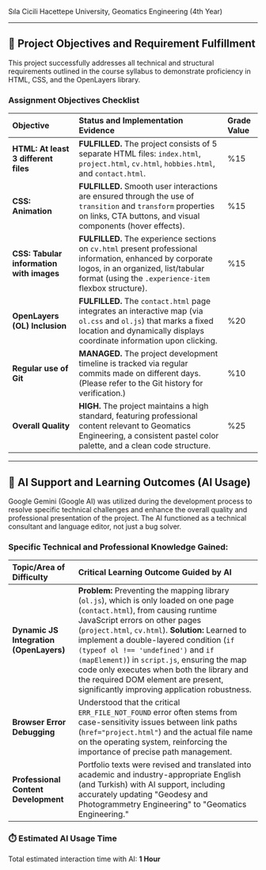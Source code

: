 Sıla Cicili
Hacettepe University, Geomatics Engineering (4th Year)

---

## 🎯 Project Objectives and Requirement Fulfillment

This project successfully addresses all technical and structural requirements outlined in the course syllabus to demonstrate proficiency in HTML, CSS, and the OpenLayers library.

### Assignment Objectives Checklist

| Objective | Status and Implementation Evidence | Grade Value |
| :--- | :--- | :--- |
| **HTML: At least 3 different files** | **FULFILLED.** The project consists of 5 separate HTML files: `index.html`, `project.html`, `cv.html`, `hobbies.html`, and `contact.html`. | %15 |
| **CSS: Animation** | **FULFILLED.** Smooth user interactions are ensured through the use of `transition` and `transform` properties on links, CTA buttons, and visual components (hover effects). | %15 |
| **CSS: Tabular information with images** | **FULFILLED.** The experience sections on `cv.html` present professional information, enhanced by corporate logos, in an organized, list/tabular format (using the `.experience-item` flexbox structure). | %15 |
| **OpenLayers (OL) Inclusion** | **FULFILLED.** The `contact.html` page integrates an interactive map (via `ol.css` and `ol.js`) that marks a fixed location and dynamically displays coordinate information upon clicking. | %20 |
| **Regular use of Git** | **MANAGED.** The project development timeline is tracked via regular commits made on different days. (Please refer to the Git history for verification.) | %10 |
| **Overall Quality** | **HIGH.** The project maintains a high standard, featuring professional content relevant to Geomatics Engineering, a consistent pastel color palette, and a clean code structure. | %25 |

---

## 🧠 AI Support and Learning Outcomes (AI Usage)

Google Gemini (Google AI) was utilized during the development process to resolve specific technical challenges and enhance the overall quality and professional presentation of the project. The AI functioned as a technical consultant and language editor, not just a bug solver.

### Specific Technical and Professional Knowledge Gained:

| Topic/Area of Difficulty | Critical Learning Outcome Guided by AI |
| :--- | :--- |
| **Dynamic JS Integration (OpenLayers)** | **Problem:** Preventing the mapping library (`ol.js`), which is only loaded on one page (`contact.html`), from causing runtime JavaScript errors on other pages (`project.html`, `cv.html`). **Solution:** Learned to implement a double-layered condition (`if (typeof ol !== 'undefined')` and `if (mapElement)`) in `script.js`, ensuring the map code only executes when both the library and the required DOM element are present, significantly improving application robustness. |
| **Browser Error Debugging** | Understood that the critical `ERR_FILE_NOT_FOUND` error often stems from case-sensitivity issues between link paths (`href="project.html"`) and the actual file name on the operating system, reinforcing the importance of precise path management. |
| **Professional Content Development** | Portfolio texts were revised and translated into academic and industry-appropriate English (and Turkish) with AI support, including accurately updating "Geodesy and Photogrammetry Engineering" to "Geomatics Engineering." |

### ⏱️ Estimated AI Usage Time
Total estimated interaction time with AI: **1 Hour**